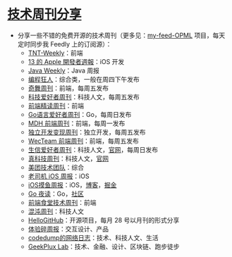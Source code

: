 # [技术周刊分享](https://github.com/superleeyom/blog/issues/42)

- 分享一些不错的免费开源的技术周刊（更多见：[my-feed-OPML](https://github.com/superleeyom/my-feed-OPML) 项目，每天定时同步我 Feedly 上的订阅源）：
	- [TNT-Weekly](https://github.com/tnfe/TNT-Weekly)：前端
	- [13 的 Apple 開發者週報](https://ethanhuang13.substack.com)：iOS 开发
	- [Java Weekly](https://www.baeldung.com/category/weekly-review/)：Java 周报
	- [编程狂人](https://www.tuicool.com/mags)：综合类，一般在周四下午发布
	- [奇舞周刊](https://weekly.75.team/)：前端，每周五发布
	- [科技爱好者周刊](https://github.com/ruanyf/weekly)：科技人文，每周五发布
	- [前端精读周刊](https://github.com/ascoders/weekly)：前端
	- [Go语言爱好者周刊](https://github.com/polaris1119/golangweekly)：Go，每周日发布
	- [MDH 前端周刊](https://github.com/sorrycc/weekly)：前端，每周一发布
	- [独立开发变现周刊](https://github.com/ljinkai/weekly)：独立开发，每周五发布
	- [WecTeam 前端周刊](https://github.com/wecteam/weekly)：前端，每周五发布
	- [生信爱好者周刊](https://github.com/ShixiangWang/weekly)：科技人文，[官网](https://shixiangwang.github.io/weekly/)，每周日发布
	- [真科技周刊](https://github.com/staringos/tefact-weekly)：科技人文，[官网](https://gossamer-kicker-c5a.notion.site/c023be1cbcac4f9f9e96be2ff8927608)
	- [美团技术团队](https://tech.meituan.com/)：综合
	- [老司机 iOS 周报](https://github.com/SwiftOldDriver/iOS-Weekly)：iOS
	- [iOS摸鱼周报](https://github.com/zhangferry/iOSWeeklyLearning)：iOS，[博客](https://www.zhangferry.com/)，[掘金](https://juejin.cn/user/2242659450368119/posts)
	- [Go 夜读](https://github.com/talkgo/night)：Go，[社区](https://talkgo.org/)
	- [前端食堂技术周刊](https://github.com/Geekhyt/weekly)：前端
	- [混沌周刊](https://weekly.love/)：科技人文
	- [HelloGitHub](https://github.com/521xueweihan/HelloGitHub)：开源项目，每月 28 号以月刊的形式分享
	- [体验碎周报](https://www.ftium4.com/categories/%E4%BD%93%E9%AA%8C%E7%A2%8E%E5%91%A8%E6%8A%A5/)：交互设计、产品
	- [codedump的网络日志](https://www.codedump.info/categories/%E5%91%A8%E5%88%8A/)：技术、科技人文、生活
	- [GeekPlux Lab](https://geekplux.zhubai.love/)：技术、金融、设计、区块链、跑步徒步